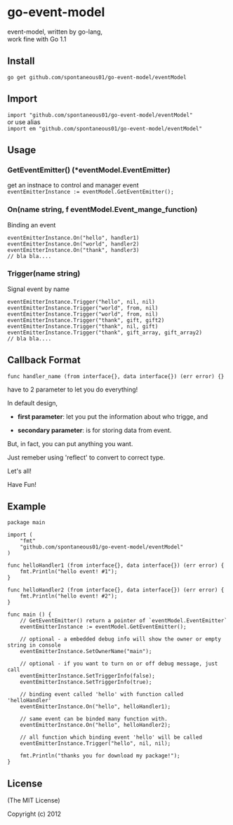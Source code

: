 go-event-model
================

event-model, written by go-lang,   
work fine with Go 1.1 

## Install

`go get github.com/spontaneous01/go-event-model/eventModel`

## Import

`import "github.com/spontaneous01/go-event-model/eventModel" `  
or use alias  
`import em "github.com/spontaneous01/go-event-model/eventModel"`  

## Usage

### GetEventEmitter() (*eventModel.EventEmitter)
get an instnace to control and manager event  
`eventEmitterInstance := eventModel.GetEventEmitter();`

### On(name string, f eventModel.Event_mange_function)
Binding an event

    eventEmitterInstance.On("hello", handler1)
    eventEmitterInstance.On("world", handler2)
    eventEmitterInstance.On("thank", handler3)
    // bla bla....
    
### Trigger(name string)
Signal event by name  

    eventEmitterInstance.Trigger("hello", nil, nil)
    eventEmitterInstance.Trigger("world", from, nil)
    eventEmitterInstance.Trigger("world", from, nil)
    eventEmitterInstance.Trigger("thank", gift, gift2)
    eventEmitterInstance.Trigger("thank", nil, gift)
    eventEmitterInstance.Trigger("thank", gift_array, gift_array2)
    // bla bla....

## Callback Format

`func handler_name (from interface{}, data interface{}) (err error) {}`

have to 2 parameter to let you do everything!

In default design, 

* <b>first parameter</b>: let you put the information about who trigge, and

* <b>secondary parameter</b>:  is for storing data from event.

But, in fact, you can put anything you want.

Just remeber using 'reflect' to convert to correct type.

Let's all!

Have Fun!


## Example

    package main
    
    import (
        "fmt"
        "github.com/spontaneous01/go-event-model/eventModel"
    )
    
    func helloHandler1 (from interface{}, data interface{}) (err error) {
        fmt.Println("hello event! #1");
    }
    
    func helloHandler2 (from interface{}, data interface{}) (err error) {
        fmt.Println("hello event! #2");
    }
    
    func main () {
        // GetEventEmitter() return a pointer of `eventModel.EventEmitter`
        eventEmitterInstance := eventModel.GetEventEmitter();
        
        // optional - a embedded debug info will show the owner or empty string in console
        eventEmitterInstance.SetOwnerName("main");
        
        // optional - if you want to turn on or off debug message, just call
        eventEmitterInstance.SetTriggerInfo(false);
        eventEmitterInstance.SetTriggerInfo(true);
        
        // binding event called 'hello' with function called 'helloHandler'
        eventEmitterInstance.On("hello", helloHandler1);
        
        // same event can be binded many function with.
        eventEmitterInstance.On("hello", helloHandler2);
        
        // all function which binding event 'hello' will be called
        eventEmitterInstance.Trigger("hello", nil, nil);
        
        fmt.Println("thanks you for download my package!");
    }
    

## License

(The MIT License)

Copyright (c) 2012

